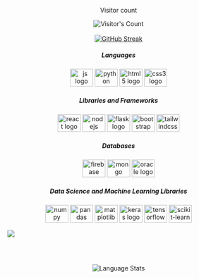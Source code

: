 <div align="center"> 
  <p>Visitor count</p>
  <img src="https://profile-counter.glitch.me/mdimado/count.svg" alt="Visitor's Count" />
</div>
<br/>
<div align="center">
  <a href="https://git.io/streak-stats">
    <img src="https://streak-stats.demolab.com/?user=mdimado&theme=dark" alt="GitHub Streak" />
  </a>
</div>
 

<h5 align="center">Languages</h3>
<div align="center">
  <img src="https://cdn.jsdelivr.net/gh/devicons/devicon/icons/javascript/javascript-original.svg" height="40" width="52" alt="js logo"  />
  <img src="https://cdn.jsdelivr.net/gh/devicons/devicon/icons/python/python-original.svg" height="40" width="52" alt="python logo"  />
  <img src="https://cdn.jsdelivr.net/gh/devicons/devicon/icons/html5/html5-original.svg" height="40" width="52" alt="html5 logo"  />
  <img src="https://cdn.jsdelivr.net/gh/devicons/devicon/icons/css3/css3-original.svg" height="40" width="52" alt="css3 logo"  />  
</div>

<h5 align="center">Libraries and Frameworks</h3>
<div align="center">
  <img src="https://cdn.jsdelivr.net/gh/devicons/devicon/icons/react/react-original.svg" height="40" width="52" alt="react logo"  />
  <img src="https://cdn.jsdelivr.net/gh/devicons/devicon/icons/nodejs/nodejs-original.svg" height="40" width="52" alt="nodejs logo"  />
  <img src="https://cdn.jsdelivr.net/gh/devicons/devicon/icons/flask/flask-original.svg" height="40" width="52" alt="flask logo"  />
  <img src="https://cdn.jsdelivr.net/gh/devicons/devicon/icons/bootstrap/bootstrap-original.svg" height="40" width="52" alt="bootstrap logo"  />
  <img src="https://cdn.jsdelivr.net/gh/devicons/devicon/icons/tailwindcss/tailwindcss-original.svg" height="40" width="52" alt="tailwindcss logo"  />
</div>

<h5 align="center">Databases</h3>
<div align="center">
  <img src="https://cdn.jsdelivr.net/gh/devicons/devicon/icons/firebase/firebase-original.svg" height="40" width="52" alt="firebase logo"  />
  <img src="https://cdn.jsdelivr.net/gh/devicons/devicon/icons/mongodb/mongodb-original.svg" height="40" width="52" alt="mongo logo"  />
  <img src="https://cdn.jsdelivr.net/gh/devicons/devicon/icons/oracle/oracle-original.svg" height="40" width="52" alt="oracle logo"  />
</div>

<h5 align="center">Data Science and Machine Learning Libraries</h3>
<div align="center">
  <img src="https://cdn.jsdelivr.net/gh/devicons/devicon/icons/numpy/numpy-original.svg" height="40" width="52" alt="numpy logo"  />
  <img src="https://cdn.jsdelivr.net/gh/devicons/devicon/icons/pandas/pandas-original.svg" height="40" width="52" alt="pandas logo"  />
  <img src="https://cdn.jsdelivr.net/gh/devicons/devicon/icons/matplotlib/matplotlib-original.svg" height="40" width="52" alt="matplotlib logo"  />
  <img src="https://cdn.jsdelivr.net/gh/devicons/devicon/icons/keras/keras-original.svg" height="40" width="52" alt="keras logo"  />
  <img src="https://cdn.jsdelivr.net/gh/devicons/devicon/icons/tensorflow/tensorflow-original.svg" height="40" width="52" alt="tensorflow logo"  />
  <img src="https://cdn.jsdelivr.net/gh/devicons/devicon/icons/scikitlearn/scikitlearn-original.svg" height="40" width="52" alt="scikit-learn logo"  />
</div>

![](https://hit.yhype.me/github/profile?user_id=123477562)


<br><br>
<p align='center'><img src="https://github-readme-stats-git-masterrstaa-rickstaa.vercel.app/api/top-langs/?username=mdimado&amp;layout=donut&amp;langs_count=7&theme=transparent" alt="Language Stats"></p>


